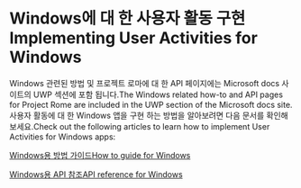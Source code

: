 # <a name="implementing-user-activities-for-windows"></a><span data-ttu-id="26a3b-101">Windows에 대 한 사용자 활동 구현</span><span class="sxs-lookup"><span data-stu-id="26a3b-101">Implementing User Activities for Windows</span></span>

<span data-ttu-id="26a3b-102">Windows 관련된 방법 및 프로젝트 로마에 대 한 API 페이지에는 Microsoft docs 사이트의 UWP 섹션에 포함 됩니다.</span><span class="sxs-lookup"><span data-stu-id="26a3b-102">The Windows related how-to and API pages for Project Rome are included in the UWP section of the Microsoft docs site.</span></span> <span data-ttu-id="26a3b-103">사용자 활동에 대 한 Windows 앱을 구현 하는 방법을 알아보려면 다음 문서를 확인해 보세요.</span><span class="sxs-lookup"><span data-stu-id="26a3b-103">Check out the following articles to learn how to implement User Activities for Windows apps:</span></span>

[<span data-ttu-id="26a3b-104">Windows용 방법 가이드</span><span class="sxs-lookup"><span data-stu-id="26a3b-104">How to guide for Windows</span></span>](https://docs.microsoft.com/windows/uwp/launch-resume/useractivities)

[<span data-ttu-id="26a3b-105">Windows용 API 참조</span><span class="sxs-lookup"><span data-stu-id="26a3b-105">API reference for Windows</span></span>](https://docs.microsoft.com/uwp/api/windows.applicationmodel.useractivities)